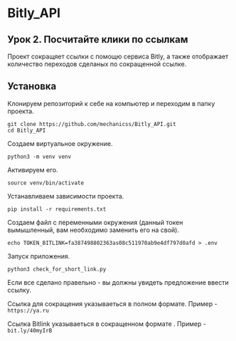 # Bitly_API
 
 ## Урок 2. Посчитайте клики по ссылкам
Проект сокращяет ссылки с помощю сервиса Bitly, а также
отображает количество переходов  сделаных по сокращенной ссылке.

## Установка
Клонируем репозиторий к себе на компьютер и переходим в папку проекта.
```
git clone https://github.com/mechanicss/Bitly_API.git
cd Bitly_API
```
Создаем виртуальное окружение.
```
python3 -m venv venv
```
Активируем его.
```
source venv/bin/activate
```
Устанавливаем зависимости проекта.
```
pip install -r requirements.txt
```
Создаем файл с переменными окружения (данный токен вымышленный, вам необходимо заменить его на свой).
```
echo TOKEN_BITLINK=fa387498802363as08c511970ab9e4df797d0afd > .env
```
Запуск приложения.
```
python3 check_for_short_link.py
```
Если все сделано правельно - вы должны увидеть предложение ввести ссылку.

Ссылка для сокращения указываеться в полном формате. Пример - `https://ya.ru`

Ссылка Bitlink указываеться в сокращенном формате . Пример - `bit.ly/40myIrB`
